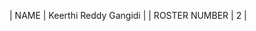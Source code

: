 

|   NAME              |    Keerthi Reddy Gangidi         |
|   ROSTER NUMBER     |    2                             |
